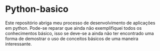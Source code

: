 # Python-basico
Este repositório abriga meu processo de desenvolvimento de aplicações em python.
Pode-se reparar que ainda não exemplifiquei todos os conhecimentos básico, isso se deve-se a ainda não ter encontrado uma forma de demostrar o uso de conceitos básicos de uma
maneira interessante.
